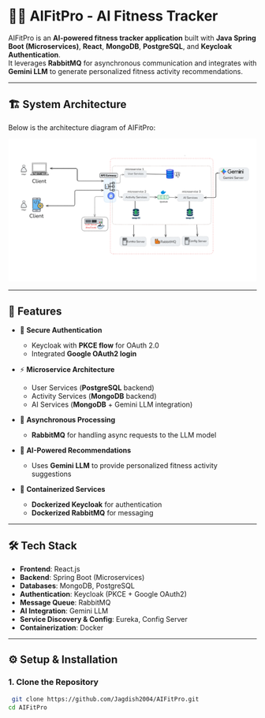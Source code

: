 # 🏋️‍♂️ AIFitPro - AI Fitness Tracker

AIFitPro is an **AI-powered fitness tracker application** built with **Java Spring Boot (Microservices)**, **React**, **MongoDB**, **PostgreSQL**, and **Keycloak Authentication**.  
It leverages **RabbitMQ** for asynchronous communication and integrates with **Gemini LLM** to generate personalized fitness activity recommendations.

---
## 🏗️ System Architecture

Below is the architecture diagram of AIFitPro:  

![Architecture](https://github.com/Jagdish2004/AIFitPro/blob/main/Screenshot%202025-08-16%20213236.png)

---

## 🚀 Features

- 🔑 **Secure Authentication**
  - Keycloak with **PKCE flow** for OAuth 2.0
  - Integrated **Google OAuth2 login**

- ⚡ **Microservice Architecture**
  - User Services (**PostgreSQL** backend)
  - Activity Services (**MongoDB** backend)
  - AI Services (**MongoDB** + Gemini LLM integration)

- 📡 **Asynchronous Processing**
  - **RabbitMQ** for handling async requests to the LLM model

- 🤖 **AI-Powered Recommendations**
  - Uses **Gemini LLM** to provide personalized fitness activity suggestions

- 🐳 **Containerized Services**
  - **Dockerized Keycloak** for authentication
  - **Dockerized RabbitMQ** for messaging

---


## 🛠️ Tech Stack

- **Frontend**: React.js  
- **Backend**: Spring Boot (Microservices)  
- **Databases**: MongoDB, PostgreSQL  
- **Authentication**: Keycloak (PKCE + Google OAuth2)  
- **Message Queue**: RabbitMQ  
- **AI Integration**: Gemini LLM  
- **Service Discovery & Config**: Eureka, Config Server  
- **Containerization**: Docker  

---

## ⚙️ Setup & Installation

### 1. Clone the Repository
```bash
 git clone https://github.com/Jagdish2004/AIFitPro.git
cd AIFitPro
